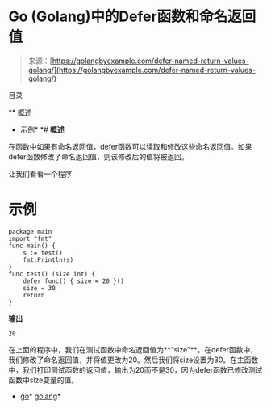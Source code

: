 <!--yml

类别：未分类

日期：2024-10-13 06:27:19

-->

# Go (Golang)中的Defer函数和命名返回值

> 来源：[https://golangbyexample.com/defer-named-return-values-golang/](https://golangbyexample.com/defer-named-return-values-golang/)

目录

**   [概述](#Overview "Overview")

+   [示例](#Example "Example")*  *# **概述**

在函数中如果有命名返回值，defer函数可以读取和修改这些命名返回值。如果defer函数修改了命名返回值，则该修改后的值将被返回。

让我们看看一个程序

# **示例**

```
package main
import "fmt"
func main() {
    s := test()
    fmt.Println(s)
}
func test() (size int) {
    defer func() { size = 20 }()
    size = 30
    return
}
```

**输出**

```
20
```

在上面的程序中，我们在测试函数中命名返回值为**“size”**。在defer函数中，我们修改了命名返回值，并将值更改为20。然后我们将size设置为30。在主函数中，我们打印测试函数的返回值，输出为20而不是30，因为defer函数已修改测试函数中size变量的值。

+   [go](https://golangbyexample.com/tag/go/)*   [golang](https://golangbyexample.com/tag/golang/)*
